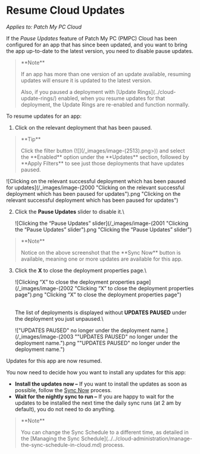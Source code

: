# Resume Cloud Updates

_Applies to: Patch My PC Cloud_

If the _Pause Updates_ feature of Patch My PC (PMPC) Cloud has been configured for an app that has since been updated, and you want to bring the app up-to-date to the latest version, you need to disable pause updates.

<blockquote class="wp-block-quote">
<p>**Note**</p>
<p>If an app has more than one version of an update available, resuming updates will ensure it is updated to the latest version.</p>
<p>Also, if you paused a deployment with [Update Rings](../cloud-update-rings/) enabled, when you resume updates for that deployment, the Update Rings are re-enabled and function normally.</p>
</blockquote>

To resume updates for an app:

1. Click on the relevant deployment that has been paused.

<blockquote class="wp-block-quote">
<p>**Tip**</p>
<p>Click the filter button (![](/_images/image-(2513).png>)) and select the **Enabled** option under the **Updates** section, followed by **Apply Filters** to see just those deployments that have updates paused.&#x20;</p>
</blockquote>

![Clicking on the relevant successful deployment which has been paused for updates](/_images/image-(2000 "Clicking on the relevant successful deployment which has been paused for updates").png "Clicking on the relevant successful deployment which has been paused for updates")

2.  Click the **Pause Updates** slider to disable it.\


    ![Clicking the “Pause Updates” slider](/_images/image-(2001 "Clicking the “Pause Updates” slider").png "Clicking the “Pause Updates” slider")

<blockquote class="wp-block-quote">
<p>**Note**</p>
<p>Notice on the above screenshot that the **Sync Now** button is available, meaning one or more updates are available for this app.</p>
</blockquote>

3.  Click the **X** to close the deployment properties page.\


    ![Clicking “X” to close the deployment properties page](/_images/image-(2002 "Clicking “X” to close the deployment properties page").png "Clicking “X” to close the deployment properties page")

    \
    The list of deployments is displayed without **UPDATES PAUSED** under the deployment you just unpaused.\


    ![&#x22;UPDATES PAUSED&#x22; no longer under the deployment name.](/_images/image-(2003 "&#x22;UPDATES PAUSED&#x22; no longer under the deployment name.").png "&#x22;UPDATES PAUSED&#x22; no longer under the deployment name.")

Updates for this app are now resumed.

You now need to decide how you want to install any updates for this app:

* **Install the updates now –** If you want to install the updates as soon as possible, follow the [Sync Now](sync-now-cloud-feature.md) process.
* **Wait for the nightly sync to run –** If you are happy to wait for the updates to be installed the next time the daily sync runs (at 2 am by default), you do not need to do anything.

<blockquote class="wp-block-quote">
<p>**Note**</p>
<p>You can change the Sync Schedule to a different time, as detailed in the [Managing the Sync Schedule](../../cloud-administration/manage-the-sync-schedule-in-cloud.md) process.</p>
</blockquote>